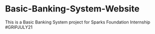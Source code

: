 # Basic-Banking-System-Website
This is a Basic Banking System project for Sparks Foundation Internship #GRIPJULY21
